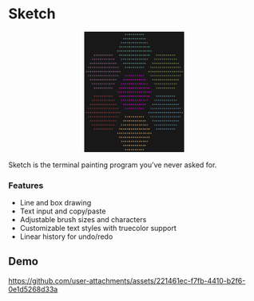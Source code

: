 # Sketch

<p align="center">
    <img width="200" alt="Sketch Logo" src="sketch.png">
</p>

Sketch is the terminal painting program you've never asked for.

### Features

 - Line and box drawing
 - Text input and copy/paste
 - Adjustable brush sizes and characters
 - Customizable text styles with truecolor support
 - Linear history for undo/redo

## Demo

https://github.com/user-attachments/assets/221461ec-f7fb-4410-b2f6-0e1d5268d33a
